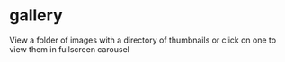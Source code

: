 # gallery
View a folder of images with a directory of thumbnails or click on one to view them in fullscreen carousel
